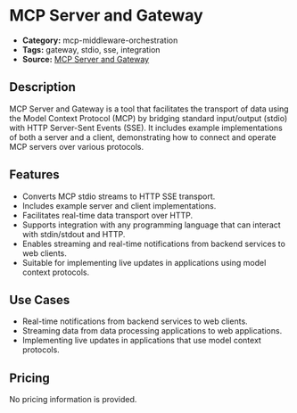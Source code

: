 # MCP Server and Gateway

- **Category:** mcp-middleware-orchestration
- **Tags:** gateway, stdio, sse, integration
- **Source:** [MCP Server and Gateway](https://mcp.so/server/mcp-server-and-gw)

## Description
MCP Server and Gateway is a tool that facilitates the transport of data using the Model Context Protocol (MCP) by bridging standard input/output (stdio) with HTTP Server-Sent Events (SSE). It includes example implementations of both a server and a client, demonstrating how to connect and operate MCP servers over various protocols.

## Features
- Converts MCP stdio streams to HTTP SSE transport.
- Includes example server and client implementations.
- Facilitates real-time data transport over HTTP.
- Supports integration with any programming language that can interact with stdin/stdout and HTTP.
- Enables streaming and real-time notifications from backend services to web clients.
- Suitable for implementing live updates in applications using model context protocols.

## Use Cases
- Real-time notifications from backend services to web clients.
- Streaming data from data processing applications to web applications.
- Implementing live updates in applications that use model context protocols.

## Pricing
No pricing information is provided.
